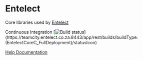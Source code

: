 Entelect
========

Core libraries used by [Entelect](http://www.entelect.co.za)

Continuous Integration [![Build status](https://teamcity.entelect.co.za:8443/app/rest/builds/buildType:(EntelectCoreC_FullDeployment)/statusIcon)](https://teamcity.entelect.co.za:8443/app/rest/builds/buildType:(EntelectCoreC_FullDeployment)/statusIcon)

[Help Documentation](http://sereph.github.io/Entelect/)
